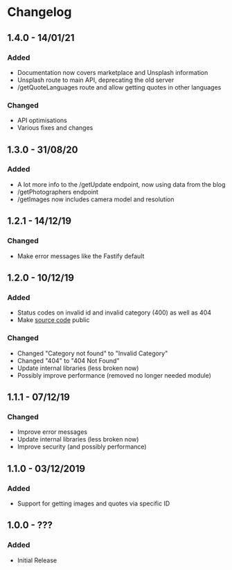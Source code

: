 # Changelog

## 1.4.0 - 14/01/21
### Added
* Documentation now covers marketplace and Unsplash information
* Unsplash route to main API, deprecating the old server
* /getQuoteLanguages route and allow getting quotes in other languages

### Changed
* API optimisations
* Various fixes and changes

## 1.3.0 - 31/08/20
### Added
* A lot more info to the /getUpdate endpoint, now using data from the blog
* /getPhotographers endpoint
* /getImages now includes camera model and resolution

## 1.2.1 - 14/12/19
### Changed
* Make error messages like the Fastify default

## 1.2.0 - 10/12/19
### Added
* Status codes on invalid id and invalid category (400) as well as 404
* Make [source code](https://github.com/mue/api) public

### Changed
* Changed "Category not found" to "Invalid Category"
* Changed "404" to "404 Not Found"
* Update internal libraries (less broken now)
* Possibly improve performance (removed no longer needed module)

## 1.1.1 - 07/12/19
### Changed
* Improve error messages
* Update internal libraries (less broken now)
* Improve security (and possibly performance)

## 1.1.0 - 03/12/2019
### Added
* Support for getting images and quotes via specific ID

## 1.0.0 - ???
### Added
* Initial Release